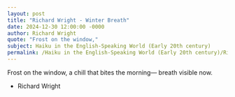 ```yaml
---
layout: post
title: "Richard Wright - Winter Breath"
date: 2024-12-30 12:00:00 -0000
author: Richard Wright
quote: "Frost on the window,"
subject: Haiku in the English-Speaking World (Early 20th century)
permalink: /Haiku in the English-Speaking World (Early 20th century)/Richard Wright/Richard Wright - Winter Breath
---
```


Frost on the window,
a chill that bites the morning—
breath visible now.

- Richard Wright
